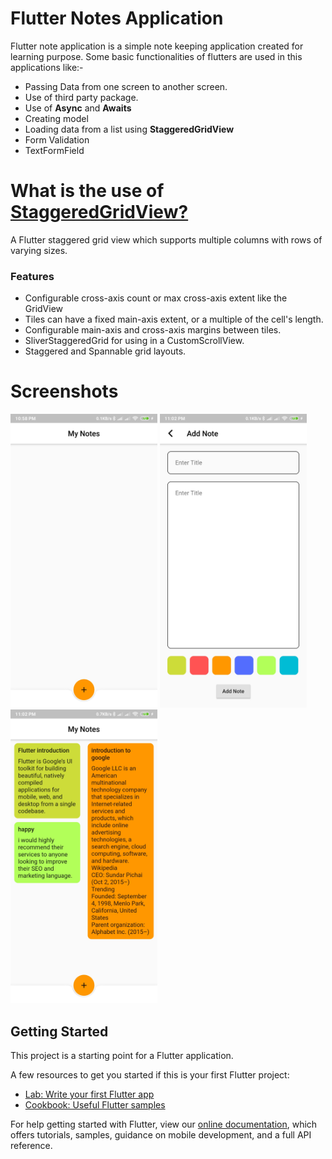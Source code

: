 # Flutter Notes Application

Flutter note application is a simple note keeping application created for learning purpose. Some basic functionalities of flutters are used in this applications like:-
  - Passing Data from one screen to another screen.
  - Use of third party package.
  - Use of **Async** and **Awaits**
  - Creating model
  - Loading data from a list using **StaggeredGridView**
  - Form Validation
  - TextFormField

# What is the use of [StaggeredGridView?](https://pub.dev/packages/flutter_staggered_grid_view)
A Flutter staggered grid view which supports multiple columns with rows of varying sizes.
### Features
- Configurable cross-axis count or max cross-axis extent like the GridView
- Tiles can have a fixed main-axis extent, or a multiple of the cell's length.
- Configurable main-axis and cross-axis margins between tiles.
- SliverStaggeredGrid for using in a CustomScrollView.
- Staggered and Spannable grid layouts.



# Screenshots
<img src="/screenshots/1.jpg" height="470" >  <img src="/screenshots/3.jpg" height="470" >  <img src="/screenshots/2.jpg" height="470" >



## Getting Started

This project is a starting point for a Flutter application.

A few resources to get you started if this is your first Flutter project:

- [Lab: Write your first Flutter app](https://flutter.dev/docs/get-started/codelab)
- [Cookbook: Useful Flutter samples](https://flutter.dev/docs/cookbook)

For help getting started with Flutter, view our
[online documentation](https://flutter.dev/docs), which offers tutorials,
samples, guidance on mobile development, and a full API reference.
